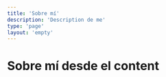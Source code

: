 ```yaml
---
title: 'Sobre mí'
description: 'Description de me'
type: 'page'
layout: 'empty'
---
```


<div class='flex justify-center items-center min-h-dvh'>
  <h1>Sobre mí desde el content</h1>
</div>  